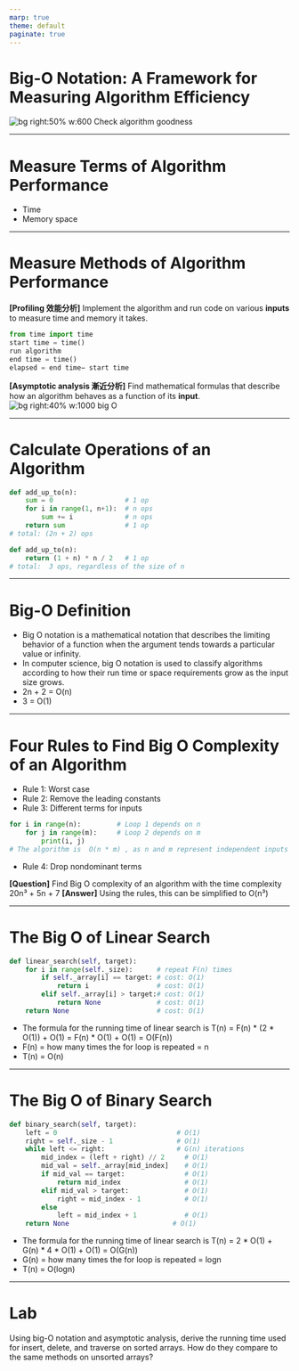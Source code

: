 ```yaml
---
marp: true
theme: default
paginate: true
---
```

# Big-O Notation: A Framework for Measuring Algorithm Efficiency
![bg right:50% w:600 Check algorithm goodness](../Lecture-Data-Structure/restricted/check_algorithm_goodness.png)

---
# Measure Terms of Algorithm Performance
- Time
- Memory space
---
# Measure Methods of Algorithm Performance
**[Profiling 效能分析]** Implement the algorithm and run code on various **inputs** to measure time and memory it takes. <br>
```python
from time import time
start time = time()
run algorithm
end time = time()
elapsed = end time− start time
```
**[Asymptotic analysis 漸近分析]** Find mathematical formulas that describe how an algorithm behaves as a function of its **input**.
![bg right:40% w:1000 big O](https://cdn.hashnode.com/res/hashnode/image/upload/v1657289969914/jdsAxrEyZ.JPG?auto=compress,format&format=webp)

---
# Calculate Operations of an Algorithm
```python
def add_up_to(n):
    sum = 0                  # 1 op
    for i in range(1, n+1):  # n ops
        sum += i             # n ops 
    return sum               # 1 op
# total: (2n + 2) ops
```
```python
def add_up_to(n):
    return (1 + n) * n / 2   # 1 op
# total:  3 ops, regardless of the size of n
```

---
# Big-O Definition
- Big O notation is a mathematical notation that describes the limiting behavior of a function when the argument tends towards a particular value or infinity.
- In computer science, big O notation is used to classify algorithms according to how their run time or space requirements grow as the input size grows.
- 2n + 2 = O(n)
- 3 = O(1)

---
# Four Rules to Find Big O Complexity of an Algorithm
- Rule 1: Worst case
- Rule 2: Remove the leading constants
- Rule 3: Different terms for inputs
```python
for i in range(n):         # Loop 1 depends on n
    for j in range(m):     # Loop 2 depends on m
        print(i, j)
# The algorithm is  O(n * m) , as n and m represent independent inputs that multiply together.        
```
- Rule 4: Drop nondominant terms

**[Question]** Find Big O complexity of an algorithm with the time complexity 20n³ + 5n + 7
**[Answer]** Using the rules, this can be simplified to O(n³)

---
# The Big O of Linear Search
```python
def linear_search(self, target):
    for i in range(self._size):      # repeat F(n) times
        if self._array[i] == target: # cost: O(1)
            return i                 # cost: O(1)
        elif self._array[i] > target:# cost: O(1)
            return None              # cost: O(1)
    return None                      # cost: O(1)
```
- The formula for the running time of linear search is 
  T(n) = F(n) * (2 * O(1)) + O(1) 
       = F(n) * O(1) + O(1) 
       = O(F(n))
- F(n) = how many times the for loop is repeated = n
- T(n) = O(n)

---
# The Big O of Binary Search
```python
def binary_search(self, target):
    left = 0                              # O(1)
    right = self._size - 1                # O(1)
    while left <= right:                  # G(n) iterations
        mid_index = (left + right) // 2     # O(1)
        mid_val = self._array[mid_index]    # O(1)
        if mid_val == target:               # O(1)
            return mid_index                # O(1)
        elif mid_val > target:              # O(1)
            right = mid_index - 1           # O(1)
        else
            left = mid_index + 1            # O(1)
    return None                          # O(1)
```
- The formula for the running time of linear search is 
  T(n) = 2 * O(1) + G(n) * 4 * O(1) + O(1) = O(G(n))
- G(n) = how many times the for loop is repeated = logn
- T(n) = O(logn)

---
# Lab
Using big-O notation and asymptotic analysis, derive the running time used for insert, delete, and traverse on sorted arrays. How do they compare to the same methods on unsorted arrays?